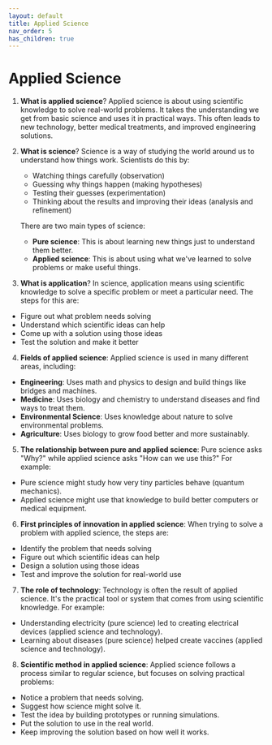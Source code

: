 ```yaml
---
layout: default
title: Applied Science
nav_order: 5
has_children: true
---
```

# **Applied Science**

1. **What is applied science**? Applied science is about using scientific knowledge to solve real-world problems. It takes the understanding we get from basic science and uses it in practical ways. This often leads to new technology, better medical treatments, and improved engineering solutions.

2. **What is science**? Science is a way of studying the world around us to understand how things work. Scientists do this by:
    - Watching things carefully (observation)
    - Guessing why things happen (making hypotheses)
    - Testing their guesses (experimentation)
    - Thinking about the results and improving their ideas (analysis and refinement)

    There are two main types of science:
    - **Pure science**: This is about learning new things just to understand them better.
    - **Applied science**: This is about using what we've learned to solve problems or make useful things.

3. **What is application**? In science, application means using scientific knowledge to solve a specific problem or meet a particular need. The steps for this are:
- Figure out what problem needs solving
- Understand which scientific ideas can help
- Come up with a solution using those ideas
- Test the solution and make it better

4. **Fields of applied science**: Applied science is used in many different areas, including:
- **Engineering**: Uses math and physics to design and build things like bridges and machines.
- **Medicine**: Uses biology and chemistry to understand diseases and find ways to treat them.
- **Environmental Science**: Uses knowledge about nature to solve environmental problems.
- **Agriculture**: Uses biology to grow food better and more sustainably.

5. **The relationship between pure and applied science**: Pure science asks "Why?" while applied science asks "How can we use this?" For example:
- Pure science might study how very tiny particles behave (quantum mechanics).
- Applied science might use that knowledge to build better computers or medical equipment.

6. **First principles of innovation in applied science**: When trying to solve a problem with applied science, the steps are:
- Identify the problem that needs solving
- Figure out which scientific ideas can help
- Design a solution using those ideas
- Test and improve the solution for real-world use

7. **The role of technology**: Technology is often the result of applied science. It's the practical tool or system that comes from using scientific knowledge. For example:
- Understanding electricity (pure science) led to creating electrical devices (applied science and technology).
- Learning about diseases (pure science) helped create vaccines (applied science and technology).

8. **Scientific method in applied science**: Applied science follows a process similar to regular science, but focuses on solving practical problems:
- Notice a problem that needs solving.
- Suggest how science might solve it.
- Test the idea by building prototypes or running simulations.
- Put the solution to use in the real world.
- Keep improving the solution based on how well it works.

